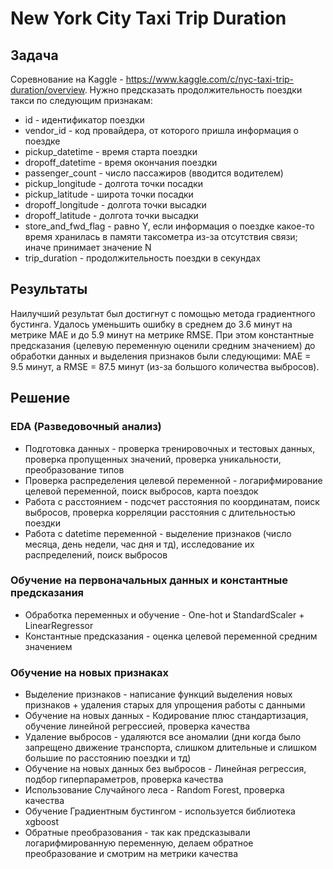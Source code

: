 # New York City Taxi Trip Duration
## Задача
Соревнование на Kaggle - https://www.kaggle.com/c/nyc-taxi-trip-duration/overview. Нужно предсказать продолжительность поездки такси по следующим признакам: 
* id - идентификатор поездки
* vendor_id - код провайдера, от которого пришла информация о поездке
* pickup_datetime - время старта поездки
* dropoff_datetime - время окончания поездки
* passenger_count - число пассажиров (вводится водителем)
* pickup_longitude - долгота точки посадки
* pickup_latitude - широта точки посадки
* dropoff_longitude - долгота точки высадки
* dropoff_latitude - долгота точки высадки
* store_and_fwd_flag - равно Y, если информация о поездке какое-то время хранилась в памяти таксометра из-за отсутствия связи; иначе принимает значение N
* trip_duration - продолжительность поездки в секундах
## Результаты
Наилучший результат был достигнут с помощью метода градиентного бустинга. Удалось уменьшить ошибку в среднем до 3.6 минут на метрике MAE и до 5.9 минут на метрике RMSE. При этом константные предсказания (целевую переменную оценили средним значением) до обработки данных и выделения признаков были следующими: MAE = 9.5 минут, а RMSE = 87.5 минут (из-за большого количества выбросов).
## Решение
### EDA (Разведовочный анализ)
* Подготовка данных - проверка тренировочных и тестовых данных, проверка пропущенных значений, проверка уникальности, преобразование типов
* Проверка распределения целевой переменной - логарифмирование целевой переменной, поиск выбросов, карта поездок
* Работа с расстоянием - подсчет расстояния по координатам, поиск выбросов, проверка корреляции расстояния с длительностью поездки
* Работа с datetime переменной - выделение признаков (число месяца, день недели, час дня и тд), исследование их распределений, поиск выбросов
### Обучение на первоначальных данных и константные предсказания
* Обработка переменных и обучение - One-hot и StandardScaler + LinearRegressor
* Константные предсказания - оценка целевой переменной средним значением
### Обучение на новых признаках
* Выделение признаков - написание функций выделения новых признаков + удаления старых для упрощения работы с данными
* Обучение на новых данных - Кодирование плюс стандартизация, обучение линейной регрессией, проверка качества 
* Удаление выбросов - удаляются все аномалии (дни когда было запрещено движение транспорта, слишком длительные и слишком большие по расстоянию поездки и тд)
* Обучение на новых данных без выбросов - Линейная регрессия, подбор гиперпараметров, проверка качества
* Использование Случайного леса - Random Forest, проверка качества
* Обучение Градиентным бустингом - используется библиотека xgboost
* Обратные преобразования - так как предсказывали логарифмированную переменную, делаем обратное преобразование и смотрим на метрики качества

